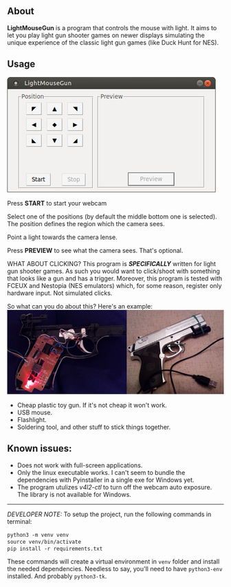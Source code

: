 ## About
**LightMouseGun** is a program that controls the mouse with light. It aims to let you play light gun shooter games on newer displays simulating the unique experience of the classic light gun games (like Duck Hunt for NES).

## Usage
![Screenshot](images/screenshot.png)

Press **START** to start your webcam

Select one of the positions (by default the middle bottom one is selected). The position defines the region which the camera sees.

Point a light towards the camera lense.

Press **PREVIEW** to see what the camera sees. That's optional.

WHAT ABOUT CLICKING? This program is **_SPECIFICALLY_** written for light gun shooter games. As such you would want to click/shoot with something that looks like a gun and has a trigger. Moreover, this program is tested with FCEUX and Nestopia (NES emulators) which, for some reason, register only hardware input. Not simulated clicks.

So what can you do about this? Here's an example:
![mouse-gun](images/mouse-gun.png)

- Cheap plastic toy gun. If it's not cheap it won't work.
- USB mouse.
- Flashlight.
- Soldering tool, and other stuff to stick things together.

## Known issues:
- Does not work with full-screen applications.
- Only the linux executable works. I can't seem to bundle the dependencies with Pyinstaller in a single exe for Windows yet.
- The program utulizes *v4l2-ctl* to turn off the webcam auto exposure. The library is not available for Windows.
---
_DEVELOPER NOTE:_
To setup the project, run the following commands in terminal:
```
python3 -m venv venv
source venv/bin/activate
pip install -r requirements.txt
```
These commands will create a virtual environment in `venv` folder and install the needed dependencies. Needless to say, you'll need to have `python3-env` installed. And probably `python3-tk`.
